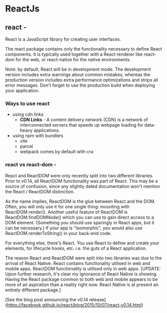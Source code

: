 # ReactJs

## react -
React is a JavaScript library for creating user interfaces.

The react package contains only the functionality necessary to define React components. It is typically used together with a React renderer like react-dom for the web, or react-native for the native environments.

Note: by default, React will be in development mode. The development version includes extra warnings about common mistakes, whereas the production version includes extra performance optimizations and strips all error messages. Don't forget to use the production build when deploying your application.

### Ways to use react
- using cdn links
    - **CDN Links** - 
    A content delivery network (CDN) is a network of interconnected servers that speeds up webpage loading for data-heavy applications.
- using npm with bundlers
    - vite
    - parcel
    - webpack comes by default with cra

### react vs react-dom -
React and ReactDOM were only recently split into two different libraries. Prior to v0.14, all ReactDOM functionality was part of React. This may be a source of confusion, since any slightly dated documentation won't mention the React / ReactDOM distinction.

As the name implies, ReactDOM is the glue between React and the DOM. Often, you will only use it for one single thing: mounting with ReactDOM.render(). Another useful feature of ReactDOM is ReactDOM.findDOMNode() which you can use to gain direct access to a DOM element. (Something you should use sparingly in React apps, but it can be necessary.) If your app is "isomorphic", you would also use ReactDOM.renderToString() in your back-end code.

For everything else, there's React. You use React to define and create your elements, for lifecycle hooks, etc. i.e. the guts of a React application.

The reason React and ReactDOM were split into two libraries was due to the arrival of React Native. React contains functionality utilised in web and mobile apps. ReactDOM functionality is utilised only in web apps. [UPDATE: Upon further research, it's clear my ignorance of React Native is showing. Having the React package common to both web and mobile appears to be more of an aspiration than a reality right now. React Native is at present an entirely different package.]

[See the blog post announcing the v0.14 release] (https://facebook.github.io/react/blog/2015/10/07/react-v0.14.html)